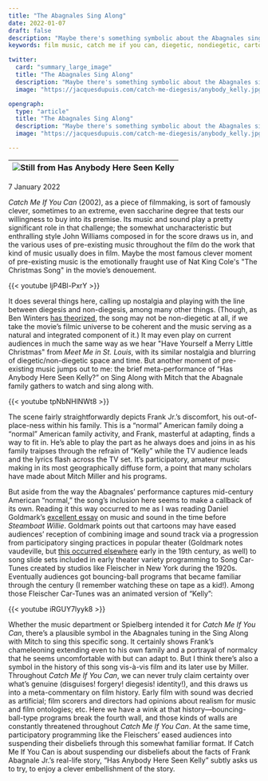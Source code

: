 ```yaml
---
title: "The Abagnales Sing Along"
date: 2022-01-07
draft: false
description: "Maybe there's something symbolic about the Abagnales singing along with Mitch."
keywords: film music, catch me if you can, diegetic, nondiegetic, cartoons, sing along

twitter:
  card: "summary_large_image"
  title: "The Abagnales Sing Along"
  description: "Maybe there's something symbolic about the Abagnales singing along with Mitch."
  image: "https://jacquesdupuis.com/catch-me-diegesis/anybody_kelly.jpg"

opengraph:
  type: "article"
  title: "The Abagnales Sing Along"
  description: "Maybe there's something symbolic about the Abagnales singing along with Mitch."
  image: "https://jacquesdupuis.com/catch-me-diegesis/anybody_kelly.jpg"

---
```


| ![Still from Has Anybody Here Seen Kelly](/catch-me-diegesis/anybody_kelly.jpg) |
|:-------------:|

7 January 2022

*Catch Me If You Can* (2002), as a piece of filmmaking, is sort of famously clever, sometimes to an extreme, even saccharine degree that tests our willingness to buy into its premise. Its music and sound play a pretty significant role in that challenge; the somewhat uncharacteristic but enthralling style John Williams composed in for the score draws us in, and the various uses of pre-existing music throughout the film do the work that kind of music usually does in film. Maybe the most famous clever moment of pre-existing music is the emotionally fraught use of Nat King Cole's "The Christmas Song" in the movie’s denouement.

{{< youtube ljP4Bl-PxrY >}}

It does several things here, calling up nostalgia and playing with the line between diegesis and non-diegesis, among many other things. (Though, as Ben Winters [has theorized](https://www.jstor.org/stable/40871578), the song may not be non-diegetic at all, if we take the movie’s filmic universe to be coherent and the music serving as a natural and integrated component of it.) It may even play on current audiences in much the same way as we hear "Have Yourself a Merry Little Christmas" from *Meet Me in St. Louis*, with its similar nostalgia and blurring of diegetic/non-diegetic space and time. But another moment of pre-existing music jumps out to me: the brief meta-performance of “Has Anybody Here Seen Kelly?” on Sing Along with Mitch that the Abagnale family gathers to watch and sing along with.

{{< youtube tpNbNHlNWt8 >}}

The scene fairly straightforwardly depicts Frank Jr.’s discomfort, his out-of-place-ness within his family. This is a “normal” American family doing a “normal” American family activity, and Frank, masterful at adapting, finds a way to fit in. He’s able to play the part as he always does and joins in as his family traipses through the refrain of “Kelly” while the TV audience leads and the lyrics flash across the TV set. It’s participatory, amateur music making in its most geographically diffuse form, a point that many scholars have made about Mitch Miller and his programs.

But aside from the way the Abagnales’ performance captures mid-century American “normal,” the song’s inclusion here seems to make a callback of its own. Reading it this way occurred to me as I was reading Daniel Goldmark’s [excellent essay](https://www.degruyter.com/document/doi/10.1525/9780520940550-015/html) on music and sound in the time before *Steamboat Willie*. Goldmark points out that cartoons may have eased audiences’ reception of combining image and sound track via a progression from participatory singing practices in popular theater (Goldmark notes vaudeville, but [this occurred elsewhere](https://online.ucpress.edu/jams/article-abstract/68/1/39/92371/Staging-Singing-in-the-Theater-of-War-Berlin-1805?redirectedFrom=fulltext) early in the 19th century, as well) to song slide sets included in early theater variety programming to Song Car-Tunes created by studios like Fleischer in New York during the 1920s. Eventually audiences got bouncing-ball programs that became familiar through the century (I remember watching these on tape as a kid!). Among those Fleischer Car-Tunes was an animated version of “Kelly”:

{{< youtube iRGUY7lyyk8 >}}

Whether the music department or Spielberg intended it for *Catch Me If You Can*, there’s a plausible symbol in the Abagnales tuning in the Sing Along with Mitch to sing this specific song. It certainly shows Frank’s chameleoning extending even to his own family and a portrayal of normalcy that he seems uncomfortable with but can adapt to. But I think there’s also a symbol in the history of this song vis-à-vis film and its later use by Miller. Throughout *Catch Me If You Can*, we can never truly claim certainty over what’s genuine (disguises! forgery! diegesis! identity!), and this draws us into a meta-commentary on film history. Early film with sound was decried as artificial; film scorers and directors had opinions about realism for music and film ontologies; etc. Here we have a wink at that history—bouncing-ball-type programs break the fourth wall, and those kinds of walls are constantly threatened throughout *Catch Me If You Can*. At the same time, participatory programming like the Fleischers’ eased audiences into suspending their disbeliefs through this somewhat familiar format. If Catch Me If You Can is about suspending our disbeliefs about the facts of Frank Abagnale Jr.’s real-life story, “Has Anybody Here Seen Kelly” subtly asks us to try, to enjoy a clever embellishment of the story.
